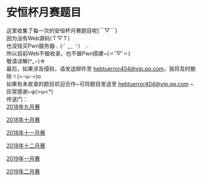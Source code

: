 # 安恒杯月赛题目
这里收集了每一次的安恒杯月赛题目呢(￣▽￣)  
因为没有Web源码(Ｔ▽Ｔ)  
也没钱买Pwn服务器╮(╯﹏╰）╭  
所以目前Web不做收录，也不做Pwn搭建~(〃'▽'〃)  
敬请谅解(^_−)☆  
最后，如果涉及侵权，请发送邮件至 hebtuerror404@vip.qq.com，我将及时删除ヾ(=･ω･=)o  
如果有未收录的题目欢迎合作~可将题目发送至 hebtuerror404@vip.qq.com \~灰常感谢\~φ(>ω<*)   
传送门：  
[2018年九月赛](https://github.com/hebtuerror404/Anheng_cup_month/tree/master/2018-09) 

[2018年十月赛](https://github.com/hebtuerror404/Anheng_cup_month/tree/master/2018-10)

[2018年十一月赛](https://github.com/hebtuerror404/Anheng_cup_month/tree/master/2018-11)  

[2018年十二月赛](https://github.com/hebtuerror404/Anheng_cup_month/tree/master/2018-12) 

[2019年一月赛](https://github.com/Dong555/Anheng_cup_month/tree/master/2019-01)

[2019年二月赛](https://github.com/Dong555/Anheng_cup_month/tree/master/2018-2)
